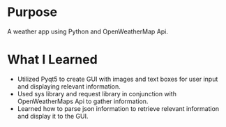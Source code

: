 # Purpose

A weather app using Python and OpenWeatherMap Api.

# What I Learned

* Utilized Pyqt5 to create GUI with images and text boxes for user input and displaying relevant information.
* Used sys library and request library in conjunction with OpenWeatherMaps Api to gather information.
* Learned how to parse json information to retrieve relevant information and display it to the GUI.
